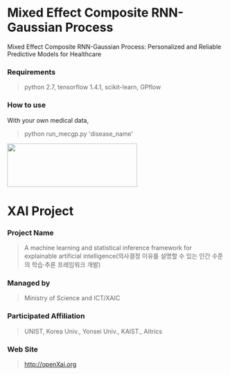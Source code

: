 # Mixed Effect Composite RNN-Gaussian Process
Mixed Effect Composite RNN-Gaussian Process: Personalized and Reliable Predictive Models for Healthcare

### **Requirements**
> python 2.7, tensorflow 1.4.1, scikit-learn, GPflow

### **How to use**
With your own medical data,
> python run_mecgp.py 'disease_name'

<img src="http://xai.unist.ac.kr/static/img/logos/XAIC_logo.png" width="300" height="100">

# XAI Project 

### **Project Name** 
> A machine learning and statistical inference framework for explainable artificial intelligence(의사결정 이유를 설명할 수 있는 인간 수준의 학습·추론 프레임워크 개발)
### **Managed by** 
> Ministry of Science and ICT/XAIC
### **Participated Affiliation** 
> UNIST, Korea Univ., Yonsei Univ., KAIST., AItrics
### **Web Site** 
> <http://openXai.org>
